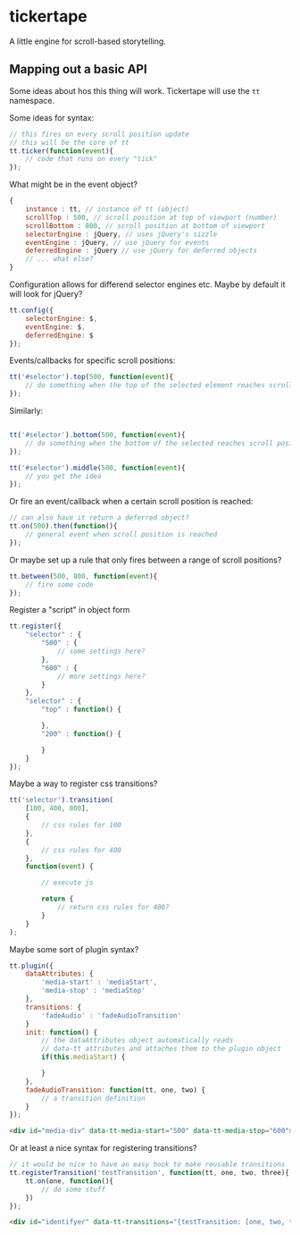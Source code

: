 tickertape
===========

A little engine for scroll-based storytelling.

Mapping out a basic API
------------------------

Some ideas about hos this thing will work. Tickertape will use the `tt` namespace.

Some ideas for syntax:


```js
// this fires on every scroll position update
// this will be the core of tt
tt.ticker(function(event){
	// code that runs on every "tick"
});

```

What might be in the event object?

```js
{
	instance : tt, // instance of tt (object)
	scrollTop : 500, // scroll position at top of viewport (number)
	scrollBottom : 800, // scroll position at bottom of viewport
	selectorEngine : jQuery, // uses jQuery's sizzle
	eventEngine : jQuery, // use jQuery for events
	deferredEngine : jQuery // use jQuery for deferred objects
	// ... what else?
}
```

Configuration allows for differend selector engines etc. Maybe by default it will look for jQuery?

```js
tt.config({
	selectorEngine: $,
	eventEngine: $,
	deferredEngine: $
});

```


Events/callbacks for specific scroll positions:

```js
tt('#selector').top(500, function(event){
	// do something when the top of the selected element reaches scroll position 500
});

```

Similarly:

```js

tt('#selector').bottom(500, function(event){
	// do something when the bottom of the selected reaches scroll position 500
});

tt('#selector').middle(500, function(event){
	// you get the idea
});

```

Or fire an event/callback when a certain scroll position is reached:

```js
// can also have it return a deferred object?
tt.on(500).then(function(){
	// general event when scroll position is reached
});

```

Or maybe set up a rule that only fires between a range of scroll positions?

```js
tt.between(500, 800, function(event){
	// fire some code
});

```


Register a "script" in object form

```js
tt.register({
	"selector" : {
		"500" : {
			// some settings here?
		},
		"600" : {
			// more settings here?
		}
	},
	"selector" : {
		"top" : function() {

		},
		"200" : function() {

		}
	}
});

```

Maybe a way to register css transitions?

```js
tt('selector').transition(
	[100, 400, 800],
	{
		// css rules for 100
	},
	{
		// css rules for 400
	},
	function(event) {

		// execute js

		return {
			// return css rules for 400?
		}
	}
);

```

Maybe some sort of plugin syntax?

```js
tt.plugin({
	dataAttributes: {
		'media-start' : 'mediaStart',
		'media-stop' : 'mediaStop'
	},
	transitions: {
		'fadeAudio' : 'fadeAudioTransition'
	}
	init: function() {
		// the dataAttributes object automatically reads 
		// data-tt attributes and attaches them to the plugin object
		if(this.mediaStart) {

		}
	},
	fadeAudioTransition: function(tt, one, two) {
		// a transition definition
	}
});

```

```html
<div id="media-div" data-tt-media-start="500" data-tt-media-stop="600"></div>

```

Or at least a nice syntax for registering transitions?

```js
// it would be nice to have an easy hook to make reusable transitions
tt.registerTransition('testTransition', function(tt, one, two, three){
	tt.on(one, function(){
		// do some stuff
	})
});

```

```html
<div id="identifyer" data-tt-transitions="{testTransition: [one, two, three]}"></div>

```